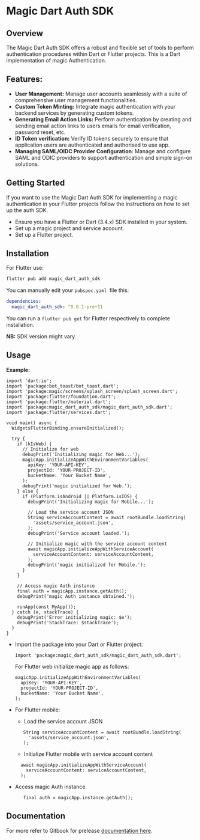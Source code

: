 # Magic Dart Auth SDK

## Overview

The Magic Dart Auth SDK offers a robust and flexible set of tools to perform authentication procedures within Dart or Flutter projects. This is a Dart implementation of magic Authentication.

## Features:

- **User Management:** Manage user accounts seamlessly with a suite of comprehensive user management functionalities.
- **Custom Token Minting:** Integrate magic authentication with your backend services by generating custom tokens.
- **Generating Email Action Links:** Perform authentication by creating and sending email action links to users emails for email verification, password reset, etc.
- **ID Token verification:** Verify ID tokens securely to ensure that application users are authenticated and authorised to use app.
- **Managing SAML/OIDC Provider Configuration**: Manage and configure SAML and ODIC providers to support authentication and simple sign-on solutions.

## Getting Started

If you want to use the Magic Dart Auth SDK for implementing a magic authentication in your Flutter projects follow the instructions on how to set up the auth SDK.

- Ensure you have a Flutter or Dart (3.4.x) SDK installed in your system.
- Set up a magic project and service account.
- Set up a Flutter project.

## Installation

For Flutter use:

```javascript
flutter pub add magic_dart_auth_sdk
```

You can manually edit your `pubspec.yaml `file this:

```yaml
dependencies:
  magic_dart_auth_sdk: ^0.0.1-pre+11
```

You can run a `flutter pub get` for Flutter respectively to complete installation.

**NB:** SDK version might vary.

## Usage

**Example:**

```
import 'dart:io';
import 'package:bot_toast/bot_toast.dart';
import 'package:magic/screens/splash_screen/splash_screen.dart';
import 'package:flutter/foundation.dart';
import 'package:flutter/material.dart';
import 'package:magic_dart_auth_sdk/magic_dart_auth_sdk.dart';
import 'package:flutter/services.dart';

void main() async {
  WidgetsFlutterBinding.ensureInitialized();

  try {
    if (kIsWeb) {
      // Initialize for web
      debugPrint('Initializing magic for Web...');
      magicApp.initializeAppWithEnvironmentVariables(
        apiKey: 'YOUR-API-KEY',
        projectId: 'YOUR-PROJECT-ID',
        bucketName: 'Your Bucket Name',
      );
      debugPrint('magic initialized for Web.');
    } else {
      if (Platform.isAndroid || Platform.isIOS) {
        debugPrint('Initializing magic for Mobile...');

        // Load the service account JSON
        String serviceAccountContent = await rootBundle.loadString(
          'assets/service_account.json',
        );
        debugPrint('Service account loaded.');

        // Initialize magic with the service account content
        await magicApp.initializeAppWithServiceAccount(
          serviceAccountContent: serviceAccountContent,
        );
        debugPrint('magic initialized for Mobile.');
      }
    }

    // Access magic Auth instance
    final auth = magicApp.instance.getAuth();
    debugPrint('magic Auth instance obtained.');

    runApp(const MyApp());
  } catch (e, stackTrace) {
    debugPrint('Error initializing magic: $e');
    debugPrint('StackTrace: $stackTrace');
  }
}

```

- Import the package into your Dart or Flutter project:
  ```
  import 'package:magic_dart_auth_sdk/magic_dart_auth_sdk.dart';
  ```
  For Flutter web initialize magic app as follows:
  ```
  magicApp.initializeAppWithEnvironmentVariables(
    apiKey: 'YOUR-API-KEY',
    projectId: 'YOUR-PROJECT-ID',
    bucketName: 'Your Bucket Name',
  );
  ```

- For Flutter mobile:
    - Load the service account JSON
    ```
       String serviceAccountContent = await rootBundle.loadString(
         'assets/service_account.json',
       );
    ```
    - Initialize Flutter mobile with service account content
    ```
      await magicApp.initializeAppWithServiceAccount(
        serviceAccountContent: serviceAccountContent,
      );
    ```

- Access magic Auth instance.
  ```
     final auth = magicApp.instance.getAuth();
  ```
## Documentation

For more refer to Gitbook for prelease [documentation here](https://aortem.gitbook.io/magic-dart-auth-admin-sdk/).
